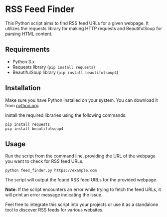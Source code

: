 # RSS Feed Finder
This Python script aims to find RSS feed URLs for a given webpage. It utilizes the requests library for making HTTP requests and BeautifulSoup for parsing HTML content.

## Requirements
- Python 3.x
- Requests library (`pip install requests`)
- BeautifulSoup library (`pip install beautifulsoup4`)

## Installation
Make sure you have Python installed on your system. You can download it from [python.org](python.org).

Install the required libraries using the following commands:

```
pip install requests
pip install beautifulsoup4
```

## Usage
Run the script from the command line, providing the URL of the webpage you want to check for RSS feed URLs.

```
python feed_finder.py https://example.com
```
The script will output the found RSS feed URLs for the provided webpage.

**Note:** If the script encounters an error while trying to fetch the feed URLs, it will print an error message indicating the issue.

Feel free to integrate this script into your projects or use it as a standalone tool to discover RSS feeds for various websites.

